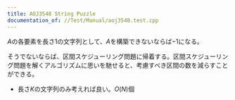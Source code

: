 ```yaml
---
title: AOJ3548 String Puzzle
documentation_of: //Test/Manual/aoj3548.test.cpp
---
```


$A$の各要素を長さ$1$の文字列として、$A$を構築できないならば$-1$になる。

そうでないならば、区間スケジューリング問題に帰着する。区間スケジューリング問題を解くアルゴリズムに思いを馳せると、考慮すべき区間の数を減らすことができる。
- 長さ$K$の文字列のみ考えれば良い。$O(N)$個
